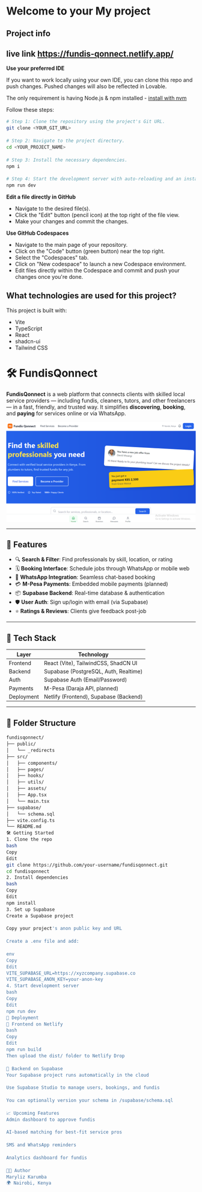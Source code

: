 # Welcome to your My project

## Project info
## live link https://fundis-qonnect.netlify.app/
**Use your preferred IDE**

If you want to work locally using your own IDE, you can clone this repo and push changes. Pushed changes will also be reflected in Lovable.

The only requirement is having Node.js & npm installed - [install with nvm](https://github.com/nvm-sh/nvm#installing-and-updating)

Follow these steps:

```sh
# Step 1: Clone the repository using the project's Git URL.
git clone <YOUR_GIT_URL>

# Step 2: Navigate to the project directory.
cd <YOUR_PROJECT_NAME>

# Step 3: Install the necessary dependencies.
npm i

# Step 4: Start the development server with auto-reloading and an instant preview.
npm run dev
```

**Edit a file directly in GitHub**

- Navigate to the desired file(s).
- Click the "Edit" button (pencil icon) at the top right of the file view.
- Make your changes and commit the changes.

**Use GitHub Codespaces**

- Navigate to the main page of your repository.
- Click on the "Code" button (green button) near the top right.
- Select the "Codespaces" tab.
- Click on "New codespace" to launch a new Codespace environment.
- Edit files directly within the Codespace and commit and push your changes once you're done.

## What technologies are used for this project?

This project is built with:

- Vite
- TypeScript
- React
- shadcn-ui
- Tailwind CSS

# 🛠️ FundisQonnect

**FundisQonnect** is a web platform that connects clients with skilled local service providers — including fundis, cleaners, tutors, and other freelancers — in a fast, friendly, and trusted way. It simplifies **discovering**, **booking**, and **paying** for services online or via WhatsApp.

![FundisQonnect Screenshot](./public/screenshot.png) <!-- Replace with actual screenshot if available -->

---

## 🚀 Features

- 🔍 **Search & Filter**: Find professionals by skill, location, or rating
- 🗓️ **Booking Interface**: Schedule jobs through WhatsApp or mobile web
- 💬 **WhatsApp Integration**: Seamless chat-based booking
- 💳 **M-Pesa Payments**: Embedded mobile payments (planned)
- 📦 **Supabase Backend**: Real-time database & authentication
- 🛡️ **User Auth**: Sign up/login with email (via Supabase)
- ⭐ **Ratings & Reviews**: Clients give feedback post-job

---

## 🧰 Tech Stack

| Layer        | Technology                             |
|--------------|-----------------------------------------|
| Frontend     | React (Vite), TailwindCSS, ShadCN UI    |
| Backend      | Supabase (PostgreSQL, Auth, Realtime)   |
| Auth         | Supabase Auth (Email/Password)          |
| Payments     | M-Pesa (Daraja API, planned)            |
| Deployment   | Netlify (Frontend), Supabase (Backend)  |

---

## 📂 Folder Structure

```bash
fundisqonnect/
├── public/
│   └── _redirects
├── src/
│   ├── components/
│   ├── pages/
│   ├── hooks/
│   ├── utils/
│   ├── assets/
│   ├── App.tsx
│   └── main.tsx
├── supabase/
│   └── schema.sql
├── vite.config.ts
└── README.md
🛠️ Getting Started
1. Clone the repo
bash
Copy
Edit
git clone https://github.com/your-username/fundisqonnect.git
cd fundisqonnect
2. Install dependencies
bash
Copy
Edit
npm install
3. Set up Supabase
Create a Supabase project

Copy your project's anon public key and URL

Create a .env file and add:

env
Copy
Edit
VITE_SUPABASE_URL=https://xyzcompany.supabase.co
VITE_SUPABASE_ANON_KEY=your-anon-key
4. Start development server
bash
Copy
Edit
npm run dev
🧪 Deployment
🔹 Frontend on Netlify
bash
Copy
Edit
npm run build
Then upload the dist/ folder to Netlify Drop

🔹 Backend on Supabase
Your Supabase project runs automatically in the cloud

Use Supabase Studio to manage users, bookings, and fundis

You can optionally version your schema in /supabase/schema.sql

📈 Upcoming Features
Admin dashboard to approve fundis

AI-based matching for best-fit service pros

SMS and WhatsApp reminders

Analytics dashboard for fundis

👩‍💻 Author
Maryliz Karumba
🌍 Nairobi, Kenya